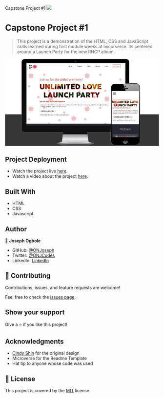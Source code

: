 Capstone Project #1
![](https://img.shields.io/badge/Microverse-blueviolet)

# Capstone Project #1

> This project is a demonstration of the HTML, CSS and JavaScript skills learned during first module weeks at micorverse.
> Its centered around a Launch Party for the new RHCP album.

![screenshot](./assets/Images/projectshow.jpg)


## Project Deployment

- Watch the project live [here](https://onjoseph.github.io/capstone-summit/).
- Watch a video about the project [here](https://www.loom.com/share/789c05bfdf4d40738471b4c5c943c12a).

## Built With

- HTML
- CSS
- Javascript

## Author

👤 **Joseph Ogbole**

- GitHub: [@ONJoseph](https://github.com/ONJoseph)
- Twitter: [@ONJCodes](https://twitter.com/ONJCodes)
- LinkedIn: [LinkedIn](https://www.linkedin.com/in/o-n-joseph-ba8425147/)

## 🤝 Contributing

Contributions, issues, and feature requests are welcome!

Feel free to check the [issues page](https://github.com/ONJoseph/capstone-summit/issues).

## Show your support

Give a ⭐️ if you like this project!

## Acknowledgments

- [Cindy Shin](https://www.behance.net/adagio07) for the original design
- Microverse for the Readme Template
- Hat tip to anyone whose code was used

## 📝 License

This project is covered by the [MIT](/LICENSE) license
